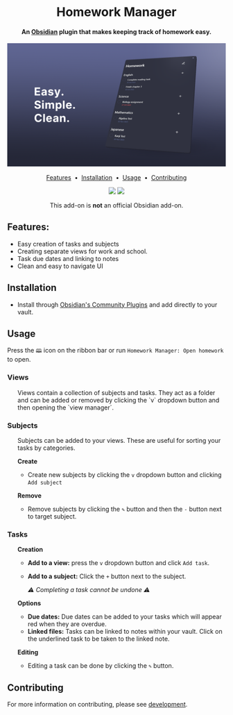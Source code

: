 <h1 align="center">
Homework Manager
</h1>

<div align="center">
  <h4>An <a href="https://obsidian.md/">Obsidian</a> plugin  that makes keeping track of homework easy.</h4>

  <picture>
    <img src="./docs/assets/preview.png">
  </picture>


  <a href="#features">Features</a> &nbsp;&bull;&nbsp;
  <a href="#installation">Installation</a> &nbsp;&bull;&nbsp;
  <a href="#usage">Usage</a> &nbsp;&bull;&nbsp;
  <a href="#contributing">Contributing</a>

  <a title="Buy me a coffee" href="https://buymeacoffee.com/kadisonm">
    <img  src="https://img.shields.io/badge/Support-30363D?style=for-the-badge&logo=GitHub-Sponsors&logoColor=#white"></a>
  <a title="GitHub License" href="/LICENSE">
    <img src="https://img.shields.io/github/license/kadisonm/anki-kanji-splitter?style=for-the-badge&color=blue"></a>
  
  </br>
  
  This add-on is **not** an official Obsidian add-on.
</div>

## Features:
- Easy creation of tasks and subjects
- Creating separate views for work and school.
- Task due dates and linking to notes
- Clean and easy to navigate UI

## Installation
- Install through [Obsidian's Community Plugins](https://obsidian.md/plugins) and add directly to your vault.

## Usage
Press the `🕮` icon on the ribbon bar or run `Homework Manager: Open homework` to open.

### Views
<ul>
Views contain a collection of subjects and tasks. They act as a folder and can be added or removed by clicking the `v` dropdown button and then opening the `view manager`.
</ul>

### Subjects
<ul>
  <p> Subjects can be added to your views. These are useful for sorting your tasks by categories. <p>

**Create**
- Create new subjects by clicking the `v` dropdown button and clicking `Add subject`

**Remove**
- Remove subjects by clicking the `✎` button and then the `-` button next to target subject.

</ul>

### Tasks
<ul>

**Creation**

- **Add to a view:** press the `v` dropdown button and click `Add task`.
- **Add to a subject:** Click the `+` button next to the subject.

  *⚠ Completing a task cannot be undone ⚠*

**Options**

- **Due dates:** Due dates can be added to your tasks which will appear red when they are overdue.
- **Linked files:** Tasks can be linked to notes within your vault. Click on the underlined task to be taken to the linked note.

**Editing**
- Editing a task can be done by clicking the `✎` button.
</ul>

## Contributing
For more information on contributing, please see [development](./docs/development.md).
